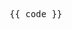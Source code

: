 <div class="extract swish" id="{{ id }}">
  <pre class="source swish temp AutoStyle03" data-variant-id="group-1" id="swish.{{ id }}" query-text="{{ query }}">
    {{ code }}
  </pre>
</div>
